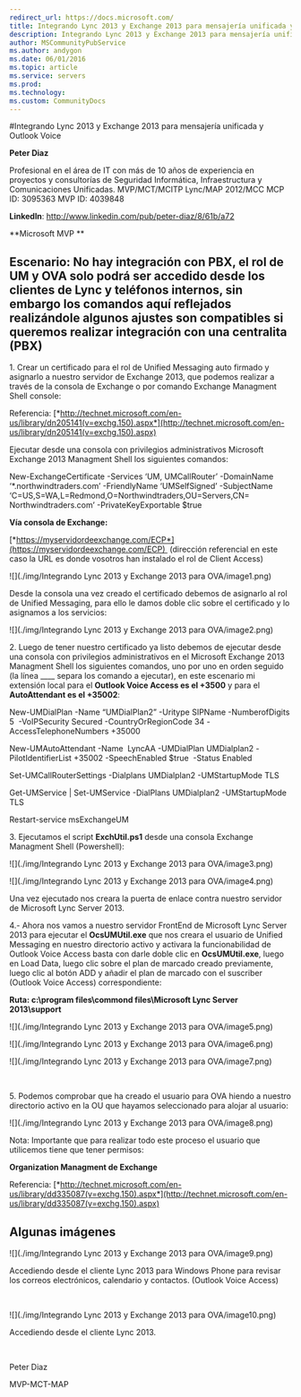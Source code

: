 ```yaml
---
redirect_url: https://docs.microsoft.com/
title: Integrando Lync 2013 y Exchange 2013 para mensajería unificada y Outlook Voice
description: Integrando Lync 2013 y Exchange 2013 para mensajería unificada y Outlook Voice
author: MSCommunityPubService
ms.author: andygon
ms.date: 06/01/2016
ms.topic: article
ms.service: servers
ms.prod: 
ms.technology:
ms.custom: CommunityDocs
---
```


#Integrando Lync 2013 y Exchange 2013 para mensajería unificada y Outlook Voice



**Peter Diaz**

Profesional en el área de IT con más de 10 años de experiencia en
proyectos y consultorías de Seguridad Informática, Infraestructura y
Comunicaciones Unificadas. MVP/MCT/MCITP Lync/MAP 2012/MCC MCP ID:
3095363 MVP ID: 4039848

**LinkedIn**: <http://www.linkedin.com/pub/peter-diaz/8/61b/a72>

**Microsoft MVP **




Escenario: No hay integración con PBX, el rol de UM y OVA solo podrá ser accedido desde los clientes de Lync y teléfonos internos, sin embargo los comandos aquí reflejados realizándole algunos ajustes son compatibles si queremos realizar integración con una centralita (PBX) 
-----------------------------------------------------------------------------------------------------------------------------------------------------------------------------------------------------------------------------------------------------------------------------------

1\. Crear un certificado para el rol de Unified Messaging auto firmado y
asignarlo a nuestro servidor de Exchange 2013, que podemos realizar a
través de la consola de Exchange o por comando Exchange Managment Shell
console:

Referencia:
[*http://technet.microsoft.com/en-us/library/dn205141(v=exchg.150).aspx*](http://technet.microsoft.com/en-us/library/dn205141(v=exchg.150).aspx)

Ejecutar desde una consola con privilegios administrativos Microsoft
Exchange 2013 Managment Shell los siguientes comandos:

New-ExchangeCertificate -Services ‘UM, UMCallRouter’ -DomainName
‘\*.northwindtraders.com’ -FriendlyName ‘UMSelfSigned’ -SubjectName
‘C=US,S=WA,L=Redmond,O=Northwindtraders,OU=Servers,CN=
Northwindtraders.com’ -PrivateKeyExportable \$true

**Vía consola de Exchange:**

[*https://myservidordeexchange.com/ECP*](https://myservidordeexchange.com/ECP) 
(dirección referencial en este caso la URL es donde vosotros han
instalado el rol de Client Access)

![](./img/Integrando Lync 2013 y Exchange 2013 para OVA/image1.png)
    

Desde la consola una vez creado el certificado debemos de asignarlo al
rol de Unified Messaging, para ello le damos doble clic sobre el
certificado y lo asignamos a los servicios:

![](./img/Integrando Lync 2013 y Exchange 2013 para OVA/image2.png)
    

2\. Luego de tener nuestro certificado ya listo debemos de ejecutar desde
una consola con privilegios administrativos en el Microsoft Exchange
2013 Managment Shell los siguientes comandos, uno por uno en orden
seguido  (la línea \_\_\_\_ separa los comando a ejecutar), en este
escenario mi extensión local para el **Outlook Voice Access es el
+3500** y para el **AutoAttendant es el +35002**:

New-UMDialPlan -Name “UMDialPlan2” -Uritype SIPName -NumberofDigits 5 
-VoIPSecurity Secured -CountryOrRegionCode 34 -AccessTelephoneNumbers
+35000

New-UMAutoAttendant -Name  LyncAA -UMDialPlan UMDialplan2
-PilotIdentifierList +35002 -SpeechEnabled \$true  -Status Enabled

Set-UMCallRouterSettings -Dialplans UMDialplan2 -UMStartupMode TLS

Get-UMService | Set-UMService -DialPlans UMDialplan2 -UMStartupMode TLS

Restart-service msExchangeUM

3\. Ejecutamos el script **ExchUtil.ps1** desde una consola Exchange
Managment Shell (Powershell):

![](./img/Integrando Lync 2013 y Exchange 2013 para OVA/image3.png)
    
![](./img/Integrando Lync 2013 y Exchange 2013 para OVA/image4.png)
    

Una vez ejecutado nos creara la puerta de enlace contra nuestro servidor
de Microsoft Lync Server 2013.

4.- Ahora nos vamos a nuestro servidor FrontEnd de Microsoft Lync Server
2013 para ejecutar el **OcsUMUtil.exe** que nos creara el usuario de
Unified Messaging en nuestro directorio activo y activara la
funcionabilidad de  Outlook Voice Access basta con darle doble clic en
**OcsUMUtil.exe**, luego en Load Data, luego clic sobre el plan de
marcado creado previamente, luego clic al botón ADD y añadir el plan de
marcado con el suscriber (Outlook Voice Access) correspondiente:

**Ruta: c:\\program files\\commond files\\Microsoft Lync Server
2013\\support**

![](./img/Integrando Lync 2013 y Exchange 2013 para OVA/image5.png)
    

![](./img/Integrando Lync 2013 y Exchange 2013 para OVA/image6.png)
    

![](./img/Integrando Lync 2013 y Exchange 2013 para OVA/image7.png)
    
 

5\. Podemos comprobar que ha creado el usuario para OVA hiendo a nuestro
directorio activo en la OU que hayamos seleccionado para alojar al
usuario:

![](./img/Integrando Lync 2013 y Exchange 2013 para OVA/image8.png)
    

Nota: Importante que para realizar todo este proceso el usuario que
utilicemos tiene que tener permisos:

**Organization Managment de Exchange**

Referencia:
[*http://technet.microsoft.com/en-us/library/dd335087(v=exchg.150).aspx*](http://technet.microsoft.com/en-us/library/dd335087(v=exchg.150).aspx)

Algunas imágenes
----------------

![](./img/Integrando Lync 2013 y Exchange 2013 para OVA/image9.png)
    

Accediendo desde el cliente Lync 2013 para Windows Phone para revisar
los correos electrónicos, calendario y contactos. (Outlook Voice Access)

 

![](./img/Integrando Lync 2013 y Exchange 2013 para OVA/image10.png)

Accediendo desde el cliente Lync 2013.

 

Peter Diaz

MVP-MCT-MAP




